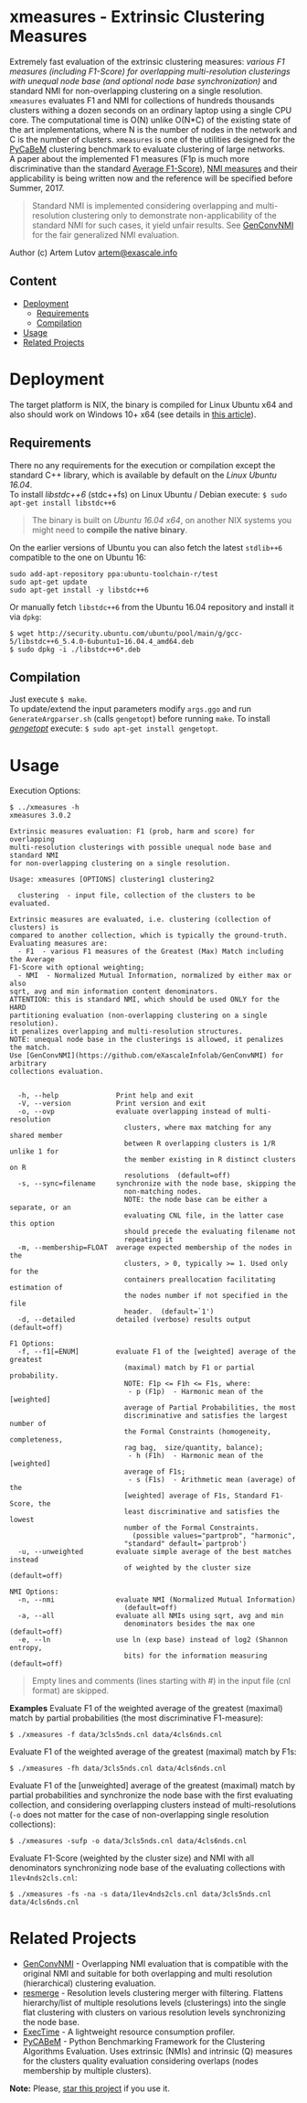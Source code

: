 # xmeasures - Extrinsic Clustering Measures
Extremely fast evaluation of the extrinsic clustering measures: *various F1 measures (including F1-Score) for overlapping multi-resolution clusterings with unequal node base (and optional node base synchronization)* and standard NMI for non-overlapping clustering on a single resolution.  
`xmeasures` evaluates F1 and NMI for collections of hundreds thousands clusters withing a dozen seconds on an ordinary laptop using a single CPU core. The computational time is O(N) unlike O(N*C) of the existing state of the art implementations, where N is the number of nodes in the network and C is the number of clusters.
`xmeasures` is one of the utilities designed for the [PyCaBeM](https://github.com/eXascaleInfolab/PyCABeM) clustering benchmark to evaluate clustering of large networks.  
A paper about the implemented F1 measures (F1p is much more discriminative than the standard [Average F1-Score](https://cs.stanford.edu/people/jure/pubs/bigclam-wsdm13.pdf)), [NMI measures](www.jmlr.org/papers/volume11/vinh10a/vinh10a.pdf) and their applicability is being written now and the reference will be specified before Summer, 2017.
> Standard NMI is implemented considering overlapping and multi-resolution clustering only to demonstrate non-applicability of the standard NMI for such cases, it yield unfair results. See [GenConvNMI](https://github.com/eXascaleInfolab/GenConvNMI) for the fair generalized NMI evaluation.

Author (c)  Artem Lutov <artem@exascale.info>

## Content
- [Deployment](#deployment)
	- [Requirements](#requirements)
	- [Compilation](#compilation)
- [Usage](#usage)
- [Related Projects](#related-projects)

# Deployment

The target platform is NIX, the binary is compiled for Linux Ubuntu x64 and also should work on Windows 10+ x64 (see details in [this article](https://www.howtogeek.com/249966/how-to-install-and-use-the-linux-bash-shell-on-windows-10/)).

## Requirements
There no any requirements for the execution or compilation except the standard C++ library, which is available by default on the *Linux Ubuntu 16.04*.  
To install *libstdc++6* (stdc++fs) on Linux Ubuntu / Debian execute: `$ sudo apt-get install libstdc++6`

> The binary is built on *Ubuntu 16.04 x64*, on another NIX systems you might need to **compile the native binary**.

On the earlier versions of Ubuntu you can also fetch the latest `stdlib++6` compatible to the one on Ubuntu 16:
```
sudo add-apt-repository ppa:ubuntu-toolchain-r/test
sudo apt-get update
sudo apt-get install -y libstdc++6
```
Or manually  fetch `libstdc++6` from the Ubuntu 16.04 repository and install it via `dpkg`:
```
$ wget http://security.ubuntu.com/ubuntu/pool/main/g/gcc-5/libstdc++6_5.4.0-6ubuntu1~16.04.4_amd64.deb
$ sudo dpkg -i ./libstdc++6*.deb
```


## Compilation
Just execute `$ make`.  
To update/extend the input parameters modify `args.ggo` and run `GenerateArgparser.sh` (calls `gengetopt`) before running `make`. To install [*gengetopt*](https://www.gnu.org/software/gengetopt) execute: `$ sudo apt-get install gengetopt`.

# Usage
Execution Options:
```
$ ../xmeasures -h
xmeasures 3.0.2

Extrinsic measures evaluation: F1 (prob, harm and score) for overlapping
multi-resolution clusterings with possible unequal node base and standard NMI
for non-overlapping clustering on a single resolution.

Usage: xmeasures [OPTIONS] clustering1 clustering2

  clustering  - input file, collection of the clusters to be evaluated.

Extrinsic measures are evaluated, i.e. clustering (collection of clusters) is
compared to another collection, which is typically the ground-truth.
Evaluating measures are:
  - F1  - various F1 measures of the Greatest (Max) Match including the Average
F1-Score with optional weighting;
  - NMI  - Normalized Mutual Information, normalized by either max or also
sqrt, avg and min information content denominators.
ATTENTION: this is standard NMI, which should be used ONLY for the HARD
partitioning evaluation (non-overlapping clustering on a single resolution).
it penalizes overlapping and multi-resolution structures.
NOTE: unequal node base in the clusterings is allowed, it penalizes the match.
Use [GenConvNMI](https://github.com/eXascaleInfolab/GenConvNMI) for arbitrary
collections evaluation.


  -h, --help              Print help and exit
  -V, --version           Print version and exit
  -o, --ovp               evaluate overlapping instead of multi-resolution
                            clusters, where max matching for any shared member
                            between R overlapping clusters is 1/R unlike 1 for
                            the member existing in R distinct clusters on R
                            resolutions  (default=off)
  -s, --sync=filename     synchronize with the node base, skipping the
                            non-matching nodes.
                            NOTE: the node base can be either a separate, or an
                            evaluating CNL file, in the latter case this option
                            should precede the evaluating filename not
                            repeating it
  -m, --membership=FLOAT  average expected membership of the nodes in the
                            clusters, > 0, typically >= 1. Used only for the
                            containers preallocation facilitating estimation of
                            the nodes number if not specified in the file
                            header.  (default=`1')
  -d, --detailed          detailed (verbose) results output  (default=off)

F1 Options:
  -f, --f1[=ENUM]         evaluate F1 of the [weighted] average of the greatest
                            (maximal) match by F1 or partial probability.
                            NOTE: F1p <= F1h <= F1s, where:
                             - p (F1p)  - Harmonic mean of the [weighted]
                            average of Partial Probabilities, the most
                            discriminative and satisfies the largest number of
                            the Formal Constraints (homogeneity, completeness,
                            rag bag,  size/quantity, balance);
                             - h (F1h)  - Harmonic mean of the [weighted]
                            average of F1s;
                             - s (F1s)  - Arithmetic mean (average) of the
                            [weighted] average of F1s, Standard F1-Score, the
                            least discriminative and satisfies the lowest
                            number of the Formal Constraints.
                              (possible values="partprob", "harmonic",
                            "standard" default=`partprob')
  -u, --unweighted        evaluate simple average of the best matches instead
                            of weighted by the cluster size  (default=off)

NMI Options:
  -n, --nmi               evaluate NMI (Normalized Mutual Information)
                            (default=off)
  -a, --all               evaluate all NMIs using sqrt, avg and min
                            denominators besides the max one  (default=off)
  -e, --ln                use ln (exp base) instead of log2 (Shannon entropy,
                            bits) for the information measuring  (default=off)
```

> Empty lines and comments (lines starting with #) in the input file (cnl format) are skipped.

**Examples**
Evaluate F1 of the weighted average of the greatest (maximal) match by partial probabilities (the most discriminative F1-measure):
```
$ ./xmeasures -f data/3cls5nds.cnl data/4cls6nds.cnl
```

Evaluate F1 of the weighted average of the greatest (maximal) match by F1s:
```
$ ./xmeasures -fh data/3cls5nds.cnl data/4cls6nds.cnl
```

Evaluate F1 of the [unweighted] average of the greatest (maximal) match by partial probabilities and synchronize the node base with the first evaluating collection, and considering overlapping clusters instead of multi-resolutions (`-o` does not matter for the case of non-overlapping single resolution collections):
```
$ ./xmeasures -sufp -o data/3cls5nds.cnl data/4cls6nds.cnl
```

Evaluate F1-Score (weighted by the cluster size) and  NMI with all denominators synchronizing node base of the evaluating collections with `1lev4nds2cls.cnl`:
```
$ ./xmeasures -fs -na -s data/1lev4nds2cls.cnl data/3cls5nds.cnl data/4cls6nds.cnl
```

# Related Projects
- [GenConvNMI](https://github.com/eXascaleInfolab/GenConvNMI) - Overlapping NMI evaluation that is compatible with the original NMI and suitable for both overlapping and multi resolution (hierarchical) clustering evaluation.
- [resmerge](https://github.com/eXascaleInfolab/resmerge)  - Resolution levels clustering merger with filtering. Flattens hierarchy/list of multiple resolutions levels (clusterings) into the single flat clustering with clusters on various resolution levels synchronizing the node base.
- [ExecTime](https://bitbucket.org/lumais/exectime/)  - A lightweight resource consumption profiler.
- [PyCABeM](https://github.com/eXascaleInfolab/PyCABeM) - Python Benchmarking Framework for the Clustering Algorithms Evaluation. Uses extrinsic (NMIs) and intrinsic (Q) measures for the clusters quality evaluation considering overlaps (nodes membership by multiple clusters).

**Note:** Please, [star this project](https://github.com/eXascaleInfolab/xmeasures) if you use it.
